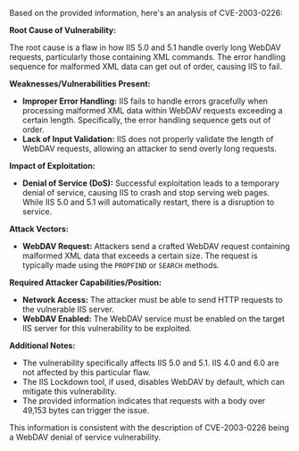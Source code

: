 Based on the provided information, here's an analysis of CVE-2003-0226:

**Root Cause of Vulnerability:**

The root cause is a flaw in how IIS 5.0 and 5.1 handle overly long WebDAV requests, particularly those containing XML commands. The error handling sequence for malformed XML data can get out of order, causing IIS to fail.

**Weaknesses/Vulnerabilities Present:**

*   **Improper Error Handling:** IIS fails to handle errors gracefully when processing malformed XML data within WebDAV requests exceeding a certain length. Specifically, the error handling sequence gets out of order.
*   **Lack of Input Validation:** IIS does not properly validate the length of WebDAV requests, allowing an attacker to send overly long requests.

**Impact of Exploitation:**

*   **Denial of Service (DoS):** Successful exploitation leads to a temporary denial of service, causing IIS to crash and stop serving web pages. While IIS 5.0 and 5.1 will automatically restart, there is a disruption to service.

**Attack Vectors:**

*   **WebDAV Request:** Attackers send a crafted WebDAV request containing malformed XML data that exceeds a certain size. The request is typically made using the `PROPFIND` or `SEARCH` methods.

**Required Attacker Capabilities/Position:**

*   **Network Access:** The attacker must be able to send HTTP requests to the vulnerable IIS server.
*   **WebDAV Enabled:** The WebDAV service must be enabled on the target IIS server for this vulnerability to be exploited.

**Additional Notes:**

*   The vulnerability specifically affects IIS 5.0 and 5.1. IIS 4.0 and 6.0 are not affected by this particular flaw.
*   The IIS Lockdown tool, if used, disables WebDAV by default, which can mitigate this vulnerability.
*  The provided information indicates that requests with a body over 49,153 bytes can trigger the issue.

This information is consistent with the description of CVE-2003-0226 being a WebDAV denial of service vulnerability.